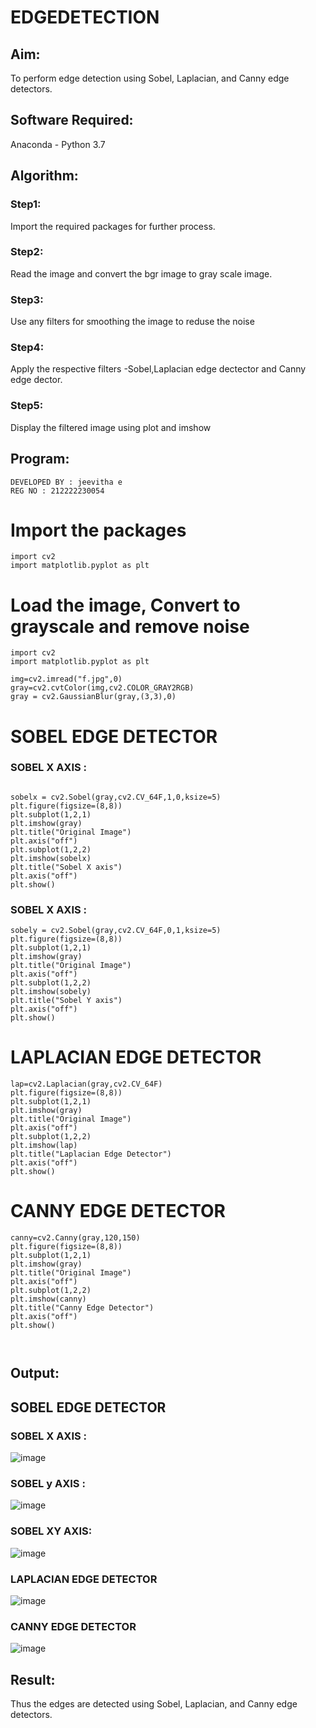 # EDGEDETECTION

## Aim:
To perform edge detection using Sobel, Laplacian, and Canny edge detectors.

## Software Required:
Anaconda - Python 3.7

## Algorithm:
### Step1:
Import the required packages for further process.


### Step2:
Read the image and convert the bgr image to gray scale image.

### Step3:
Use any filters for smoothing the image to reduse the noise

### Step4:
Apply the respective filters -Sobel,Laplacian edge dectector and Canny edge dector.

### Step5:
Display the filtered image using plot and imshow

 
## Program:
```
DEVELOPED BY : jeevitha e
REG NO : 212222230054
```
# Import the packages
```
import cv2
import matplotlib.pyplot as plt
```
# Load the image, Convert to grayscale and remove noise
```
import cv2
import matplotlib.pyplot as plt

img=cv2.imread("f.jpg",0)
gray=cv2.cvtColor(img,cv2.COLOR_GRAY2RGB)
gray = cv2.GaussianBlur(gray,(3,3),0)
```

# SOBEL EDGE DETECTOR
### SOBEL X AXIS :
```

sobelx = cv2.Sobel(gray,cv2.CV_64F,1,0,ksize=5)
plt.figure(figsize=(8,8))
plt.subplot(1,2,1)
plt.imshow(gray)
plt.title("Original Image")
plt.axis("off")
plt.subplot(1,2,2)
plt.imshow(sobelx)
plt.title("Sobel X axis")
plt.axis("off")
plt.show()
```
### SOBEL X AXIS :
```
sobely = cv2.Sobel(gray,cv2.CV_64F,0,1,ksize=5)
plt.figure(figsize=(8,8))
plt.subplot(1,2,1)
plt.imshow(gray)
plt.title("Original Image")
plt.axis("off")
plt.subplot(1,2,2)
plt.imshow(sobely)
plt.title("Sobel Y axis")
plt.axis("off")
plt.show()
```

# LAPLACIAN EDGE DETECTOR
```
lap=cv2.Laplacian(gray,cv2.CV_64F)
plt.figure(figsize=(8,8))
plt.subplot(1,2,1)
plt.imshow(gray)
plt.title("Original Image")
plt.axis("off")
plt.subplot(1,2,2)
plt.imshow(lap)
plt.title("Laplacian Edge Detector")
plt.axis("off")
plt.show()
```


# CANNY EDGE DETECTOR
```
canny=cv2.Canny(gray,120,150)
plt.figure(figsize=(8,8))
plt.subplot(1,2,1)
plt.imshow(gray)
plt.title("Original Image")
plt.axis("off")
plt.subplot(1,2,2)
plt.imshow(canny)
plt.title("Canny Edge Detector")
plt.axis("off")
plt.show()



```
## Output:
## SOBEL EDGE DETECTOR
### SOBEL X AXIS :
![image](https://github.com/Jeevithaelumalai/EDGEDETECTION/assets/118708245/3850a2cf-c684-4d11-a698-e7e2775ab889)


### SOBEL y AXIS :
![image](https://github.com/Jeevithaelumalai/EDGEDETECTION/assets/118708245/9a1ce7d7-0950-4589-9a97-3f44234abc7b)
### SOBEL XY AXIS:
![image](https://github.com/Jeevithaelumalai/EDGEDETECTION/assets/118708245/9edfb3a3-0384-4b05-b13b-84f6f1ea8989)


### LAPLACIAN EDGE DETECTOR
![image](https://github.com/Jeevithaelumalai/EDGEDETECTION/assets/118708245/98a613ed-a4a7-4d59-b0fb-d29b5a77a874)


### CANNY EDGE DETECTOR
![image](https://github.com/Jeevithaelumalai/EDGEDETECTION/assets/118708245/699d58bc-8256-40c8-be89-92cee69ddcd5)


## Result:
Thus the edges are detected using Sobel, Laplacian, and Canny edge detectors.
